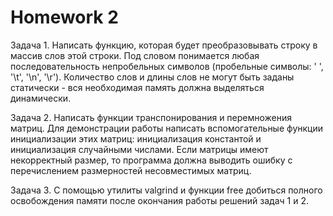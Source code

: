 # Homework 2

Задача 1. Написать функцию, которая будет преобразовывать строку в массив слов этой строки. Под словом понимается любая последовательность непробельных символов (пробельные символы: ' ', '\t', '\n', '\r'). Количество слов и длины слов не могут быть заданы статически - вся необходимая память должна выделяться динамически.

Задача 2. Написать функции транспонирования и перемножения матриц. Для демонстрации работы написать вспомогательные функции инициализации этих матриц: инициализация константой и инициализация случайными числами. Если матрицы имеют некорректный размер, то программа должна выводить ошибку с перечислением размерностей несовместимых матриц.

Задача 3. С помощью утилиты valgrind и функции free добиться полного освобождения памяти после окончания работы решений задач 1 и 2.